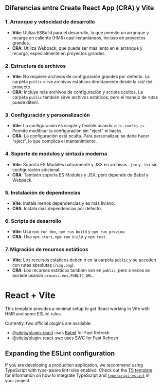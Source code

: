 ## Diferencias entre Create React App (CRA) y Vite

### 1. Arranque y velocidad de desarrollo
- **Vite**: Utiliza ESBuild para el desarrollo, lo que permite un arranque y recarga en caliente (HMR) casi instantáneos, incluso en proyectos grandes.
- **CRA**: Utiliza Webpack, que puede ser más lento en el arranque y recarga, especialmente en proyectos grandes.

### 2. Estructura de archivos
- **Vite**: No requiere archivos de configuración grandes por defecto. La carpeta `public` sirve archivos estáticos directamente desde la raíz del proyecto.
- **CRA**: Incluye más archivos de configuración y scripts ocultos. La carpeta `public` también sirve archivos estáticos, pero el manejo de rutas puede diferir.

### 3. Configuración y personalización
- **Vite**: La configuración es simple y flexible usando `vite.config.js`. Permite modificar la configuración sin "eject" ni hacks.
- **CRA**: La configuración está oculta. Para personalizar, se debe hacer "eject", lo que complica el mantenimiento.

### 4. Soporte de módulos y sintaxis moderna
- **Vite**: Soporta ES Modules nativamente y JSX en archivos `.jsx` y `.tsx` sin configuración adicional.
- **CRA**: También soporta ES Modules y JSX, pero depende de Babel y Webpack.

### 5. Instalación de dependencias
- **Vite**: Instala menos dependencias y es más liviano.
- **CRA**: Instala más dependencias por defecto.

### 6. Scripts de desarrollo
- **Vite**: Usa `npm run dev`, `npm run build` y `npm run preview`.
- **CRA**: Usa `npm start`, `npm run build` y `npm test`.

### 7. Migración de recursos estáticos
- **Vite**: Los recursos estáticos deben ir en la carpeta `public` y se acceden con rutas absolutas (`/img.png`).
- **CRA**: Los recursos estáticos también van en `public`, pero a veces se accede usando `process.env.PUBLIC_URL`.
# React + Vite

This template provides a minimal setup to get React working in Vite with HMR and some ESLint rules.

Currently, two official plugins are available:

- [@vitejs/plugin-react](https://github.com/vitejs/vite-plugin-react/blob/main/packages/plugin-react) uses [Babel](https://babeljs.io/) for Fast Refresh
- [@vitejs/plugin-react-swc](https://github.com/vitejs/vite-plugin-react/blob/main/packages/plugin-react-swc) uses [SWC](https://swc.rs/) for Fast Refresh

## Expanding the ESLint configuration

If you are developing a production application, we recommend using TypeScript with type-aware lint rules enabled. Check out the [TS template](https://github.com/vitejs/vite/tree/main/packages/create-vite/template-react-ts) for information on how to integrate TypeScript and [`typescript-eslint`](https://typescript-eslint.io) in your project.
